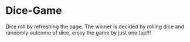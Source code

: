 # Dice-Game
Dice roll by refreshing the page. The winner is decided by rolling dice and randomly outcome of dice, enjoy the game by just one tap!!!
